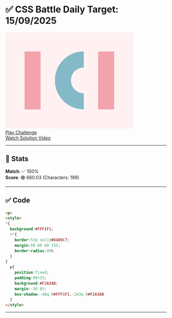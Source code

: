 # ✅ CSS Battle Daily Target: 15/09/2025

![Target](./images/15.png)  
[Play Challenge](https://cssbattle.dev/play/kyF75pkUNfm7tkADFdKO)  
[Watch Solution Video](https://youtube.com/shorts/zqCR1pMhQYI)

---

## 🔢 Stats

**Match**: ✅ 100%  
**Score**: 🟢 660.03 (Characters: 199)

---

## ✅ Code

```html
<p>
<style>
*{
  background:#FFF1F1;
  +*{
    border:53q solid#84B9C7;
    margin:60 60 60 155;
    border-radius:49%
  }
}
  p{
    position:fixed;
    padding:90+25;
    background:#F2A3AB;
    margin:-50 85;
    box-shadow:-48q 0#FFF1F1,-243q 0#F2A3AB
  }
</style>


```

---